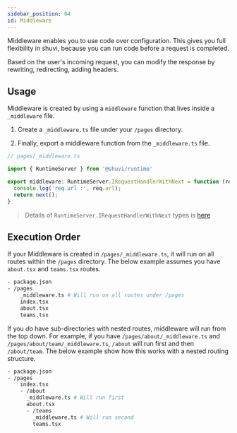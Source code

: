 ```yaml
---
sidebar_position: 04
id: Middleware
---
```


Middleware enables you to use code over configuration. This gives you full flexibility in shuvi, because you can run code before a request is completed. 

Based on the user's incoming request, you can modify the response by rewriting, redirecting, adding headers.

## Usage

Middleware is created by using a `middleware` function that lives inside a `_middleware` file.

1. Create a `_middleware.ts` file under your `/pages` directory.

1. Finally, export a middleware function from the `_middleware.ts` file.

```jsx
// pages/_middleware.ts

import { RuntimeServer } from '@shuvi/runtime'

export middleware: RuntimeServer.IRequestHandlerWithNext = function (req, res, next) {
  console.log('req.url :', req.url);
  return next();
}
```
> Details of `RuntimeServer.IRequestHandlerWithNext` types is [here](../../api/runtime/modules/RuntimeServer.md#irequesthandlerwithnext)

## Execution Order

If your Middleware is created in `/pages/_middleware.ts`, it will run on all routes within the `/pages` directory. The below example assumes you have `about.tsx` and `teams.tsx` routes.

```bash
- package.json
- /pages
    _middleware.ts # Will run on all routes under /pages
    index.tsx
    about.tsx
    teams.tsx
```

If you _do_ have sub-directories with nested routes, middleware will run from the top down. For example, if you have `/pages/about/_middleware.ts` and `/pages/about/team/_middleware.ts`, `/about` will run first and then `/about/team`. The below example show how this works with a nested routing structure.

```bash
- package.json
- /pages
    index.tsx
    - /about
      _middleware.ts # Will run first
      about.tsx
      - /teams
        _middleware.ts # Will run second
        teams.tsx
```
